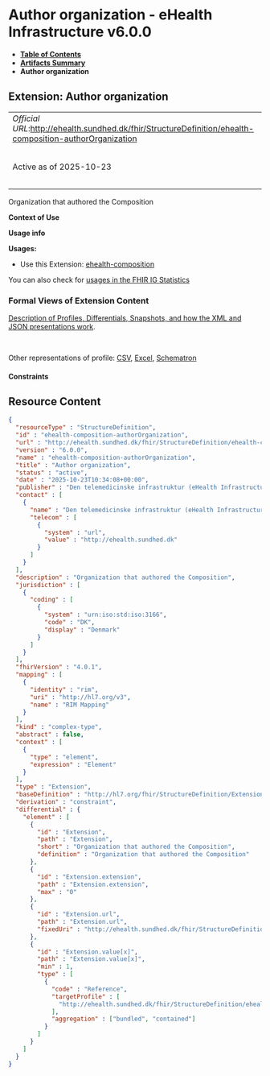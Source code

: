 # Author organization - eHealth Infrastructure v6.0.0

* [**Table of Contents**](toc.md)
* [**Artifacts Summary**](artifacts.md)
* **Author organization**

## Extension: Author organization 

| | |
| :--- | :--- |
| *Official URL*:http://ehealth.sundhed.dk/fhir/StructureDefinition/ehealth-composition-authorOrganization | *Version*:6.0.0 |
| Active as of 2025-10-23 | *Computable Name*:ehealth-composition-authorOrganization |

Organization that authored the Composition

**Context of Use**

**Usage info**

**Usages:**

* Use this Extension: [ehealth-composition](StructureDefinition-ehealth-composition.md)

You can also check for [usages in the FHIR IG Statistics](https://packages2.fhir.org/xig/dk.ehealth.sundhed.fhir.ig.core|current/StructureDefinition/ehealth-composition-authorOrganization)

### Formal Views of Extension Content

 [Description of Profiles, Differentials, Snapshots, and how the XML and JSON presentations work](http://build.fhir.org/ig/FHIR/ig-guidance/readingIgs.html#structure-definitions). 

 

Other representations of profile: [CSV](StructureDefinition-ehealth-composition-authorOrganization.csv), [Excel](StructureDefinition-ehealth-composition-authorOrganization.xlsx), [Schematron](StructureDefinition-ehealth-composition-authorOrganization.sch) 

#### Constraints



## Resource Content

```json
{
  "resourceType" : "StructureDefinition",
  "id" : "ehealth-composition-authorOrganization",
  "url" : "http://ehealth.sundhed.dk/fhir/StructureDefinition/ehealth-composition-authorOrganization",
  "version" : "6.0.0",
  "name" : "ehealth-composition-authorOrganization",
  "title" : "Author organization",
  "status" : "active",
  "date" : "2025-10-23T10:34:08+00:00",
  "publisher" : "Den telemedicinske infrastruktur (eHealth Infrastructure)",
  "contact" : [
    {
      "name" : "Den telemedicinske infrastruktur (eHealth Infrastructure)",
      "telecom" : [
        {
          "system" : "url",
          "value" : "http://ehealth.sundhed.dk"
        }
      ]
    }
  ],
  "description" : "Organization that authored the Composition",
  "jurisdiction" : [
    {
      "coding" : [
        {
          "system" : "urn:iso:std:iso:3166",
          "code" : "DK",
          "display" : "Denmark"
        }
      ]
    }
  ],
  "fhirVersion" : "4.0.1",
  "mapping" : [
    {
      "identity" : "rim",
      "uri" : "http://hl7.org/v3",
      "name" : "RIM Mapping"
    }
  ],
  "kind" : "complex-type",
  "abstract" : false,
  "context" : [
    {
      "type" : "element",
      "expression" : "Element"
    }
  ],
  "type" : "Extension",
  "baseDefinition" : "http://hl7.org/fhir/StructureDefinition/Extension",
  "derivation" : "constraint",
  "differential" : {
    "element" : [
      {
        "id" : "Extension",
        "path" : "Extension",
        "short" : "Organization that authored the Composition",
        "definition" : "Organization that authored the Composition"
      },
      {
        "id" : "Extension.extension",
        "path" : "Extension.extension",
        "max" : "0"
      },
      {
        "id" : "Extension.url",
        "path" : "Extension.url",
        "fixedUri" : "http://ehealth.sundhed.dk/fhir/StructureDefinition/ehealth-composition-authorOrganization"
      },
      {
        "id" : "Extension.value[x]",
        "path" : "Extension.value[x]",
        "min" : 1,
        "type" : [
          {
            "code" : "Reference",
            "targetProfile" : [
              "http://ehealth.sundhed.dk/fhir/StructureDefinition/ehealth-organization"
            ],
            "aggregation" : ["bundled", "contained"]
          }
        ]
      }
    ]
  }
}

```
